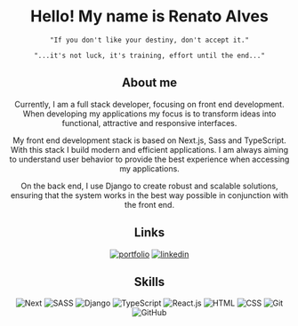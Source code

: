 <div align=center>
  
  # Hello! My name is Renato Alves 
  
  `"If you don't like your destiny, don't accept it."`

  `"...it's not luck, it's training, effort until the end..."`
  
  ## About me
  Currently, I am a full stack developer, focusing on front end development. When developing my applications my focus is to transform ideas into functional, attractive and responsive interfaces.
  
  My front end development stack is based on Next.js, Sass and TypeScript. With this stack I build modern and efficient applications. I am always aiming to understand user behavior to provide the best experience when accessing my applications.
  
  On the back end, I use Django to create robust and scalable solutions, ensuring that the system works in the best way possible in conjunction with the front end.

  
  ## Links
  [![portfolio](https://img.shields.io/badge/portfolio-000?style=for-the-badge&logo=Awesome-Lists&logoColor=white)](https://renatoalves.site/)
  [![linkedin](https://img.shields.io/badge/linkedin-0A66C2?style=for-the-badge&logo=linkedin&logoColor=white)](https://linkedin.com/in/renatosalves)
  
  
  ## Skills
  ![Next](https://skillicons.dev/icons?i=next "Next")
  ![SASS](https://skillicons.dev/icons?i=sass "SASS")
  ![Django](https://skillicons.dev/icons?i=django "Django")
  ![TypeScript](https://skillicons.dev/icons?i=ts "TypeScript")
  ![React.js](https://skillicons.dev/icons?i=react "React.js")
  ![HTML](https://skillicons.dev/icons?i=html "HTML")
  ![CSS](https://skillicons.dev/icons?i=css "CSS")
  ![Git](https://skillicons.dev/icons?i=git "Git")
  ![GitHub](https://skillicons.dev/icons?i=github "GitHub")
  
</div>
